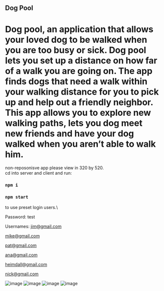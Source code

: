 ## Dog Pool

# Dog pool, an application that allows your loved dog to be walked when you are too busy or sick. Dog pool lets you set up a distance on how far of a walk you are going on. The app finds dogs that need a walk within your walking distance for you to pick up and help out a friendly neighbor. This app allows you to explore new walking paths, lets you dog meet new friends and have your dog walked when you aren’t able to walk him.

non-reposonisve app please view in 320 by 520.\
cd into server and client and run:

### `npm i`

### `npm start`

to use preset login users.\

Password:
test

Usernames:
jim@gmail.com

mike@gmail.com

pat@gmail.com

ana@gmail.com

heimdall@gmail.com

nick@gmail.com

![image](https://drive.google.com/uc?export=view&id=1kuGoQTWdmwFVEW_OotEP0s5_NopgGZVB)
![image](https://drive.google.com/uc?export=view&id=1ka3i9RX5pG--eOATKuQDPwyikwwqsIhI)
![image](https://drive.google.com/uc?export=view&id=1_VlgRhBC_HbT3unELFLz0Pqh7-8l1mg8)
![image](https://drive.google.com/uc?export=view&id=1OElk8j9yXNsYvONmdTGz6zAc3d-si8V4)
